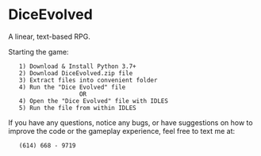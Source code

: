 # DiceEvolved
A linear, text-based RPG.

Starting the game:

       1) Download & Install Python 3.7+
       2) Download DiceEvolved.zip file
       3) Extract files into convenient folder
       4) Run the "Dice Evolved" file
                        OR
       4) Open the "Dice Evolved" file with IDLES
       5) Run the file from within IDLES
       
If you have any questions, notice any bugs, or have suggestions on how to improve the code or the gameplay experience, feel free to text me at:

       (614) 668 - 9719
